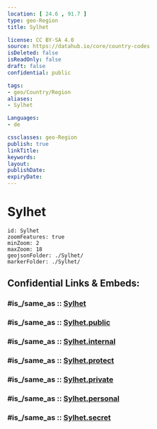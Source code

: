 ```yaml
---
location: [ 24.6 , 91.7 ] 
type: geo-Region
title: Sylhet

license: CC BY-SA 4.0
source: https://datahub.io/core/country-codes
isDeleted: false
isReadOnly: false
draft: false
confidential: public

tags:
- geo/Country/Region
aliases:
- Sylhet

Languages:
- de

cssclasses: geo-Region
publish: true
linkTitle: 
keywords: 
layout: 
publishDate: 
expiryDate: 
---
```


# Sylhet

```leaflet
id: Sylhet
zoomFeatures: true 
minZoom: 2 
maxZoom: 18
geojsonFolder: ./Sylhet/
markerFolder: ./Sylhet/
```


## Confidential Links & Embeds: 

### #is_/same_as :: [Sylhet](/_Standards/Earth/Continent/Asia/Asia~South/Bangladesh/Divisions~Bangladesh/Sylhet.md) 

### #is_/same_as :: [Sylhet.public](/_public/Earth/Continent/Asia/Asia~South/Bangladesh/Divisions~Bangladesh/Sylhet.public.md) 

### #is_/same_as :: [Sylhet.internal](/_internal/Earth/Continent/Asia/Asia~South/Bangladesh/Divisions~Bangladesh/Sylhet.internal.md) 

### #is_/same_as :: [Sylhet.protect](/_protect/Earth/Continent/Asia/Asia~South/Bangladesh/Divisions~Bangladesh/Sylhet.protect.md) 

### #is_/same_as :: [Sylhet.private](/_private/Earth/Continent/Asia/Asia~South/Bangladesh/Divisions~Bangladesh/Sylhet.private.md) 

### #is_/same_as :: [Sylhet.personal](/_personal/Earth/Continent/Asia/Asia~South/Bangladesh/Divisions~Bangladesh/Sylhet.personal.md) 

### #is_/same_as :: [Sylhet.secret](/_secret/Earth/Continent/Asia/Asia~South/Bangladesh/Divisions~Bangladesh/Sylhet.secret.md)


